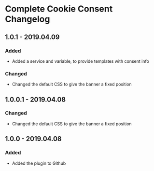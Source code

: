 # Complete Cookie Consent Changelog

## 1.0.1 - 2019.04.09
### Added
- Added a service and variable, to provide templates with consent info

### Changed
- Changed the default CSS to give the banner a fixed position

## 1.0.0.1 - 2019.04.08
### Changed
- Changed the default CSS to give the banner a fixed position

## 1.0.0 - 2019.04.08
### Added
- Added the plugin to Github
